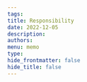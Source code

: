 ```yaml
---
tags: 
title: Responsibility
date: 2022-12-05
description: 
authors: 
menu: memo
type: 
hide_frontmatter: false
hide_title: false
---
```

